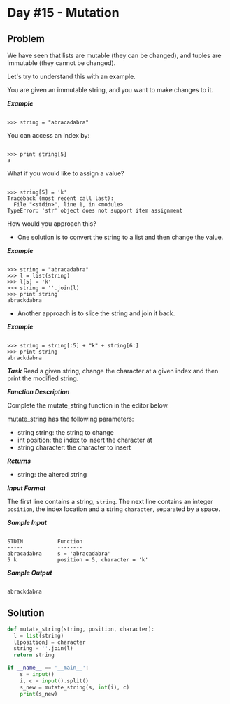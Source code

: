 # Day #15 - Mutation
## Problem

We have seen that lists are mutable (they can be changed), and tuples are immutable (they cannot be changed).

Let's try to understand this with an example.

You are given an immutable string, and you want to make changes to it.

***Example***
```

>>> string = "abracadabra"

```
You can access an index by:
```

>>> print string[5]
a

```
What if you would like to assign a value?
```

>>> string[5] = 'k' 
Traceback (most recent call last):
  File "<stdin>", line 1, in <module>
TypeError: 'str' object does not support item assignment

```
How would you approach this?

+ One solution is to convert the string to a list and then change the value.

***Example***
```

>>> string = "abracadabra"
>>> l = list(string)
>>> l[5] = 'k'
>>> string = ''.join(l)
>>> print string
abrackdabra

```
+ Another approach is to slice the string and join it back.

***Example***
```

>>> string = string[:5] + "k" + string[6:]
>>> print string
abrackdabra

```

***Task***
Read a given string, change the character at a given index and then print the modified string.

***Function Description***

Complete the mutate_string function in the editor below.

mutate_string has the following parameters:

+ string string: the string to change 
+ int position: the index to insert the character at
+ string character: the character to insert

***Returns***

+ string: the altered string

***Input Format***

The first line contains a string, `string`.
The next line contains an integer `position`, the index location and a string `character`, separated by a space.

***Sample Input***
```

STDIN           Function
-----           --------
abracadabra     s = 'abracadabra'
5 k             position = 5, character = 'k'

```
***Sample Output***
```

abrackdabra

```

## Solution
```py
def mutate_string(string, position, character):
  l = list(string)
  l[position] = character
  string = ''.join(l)
  return string

if __name__ == '__main__':
    s = input()
    i, c = input().split()
    s_new = mutate_string(s, int(i), c)
    print(s_new)
```
